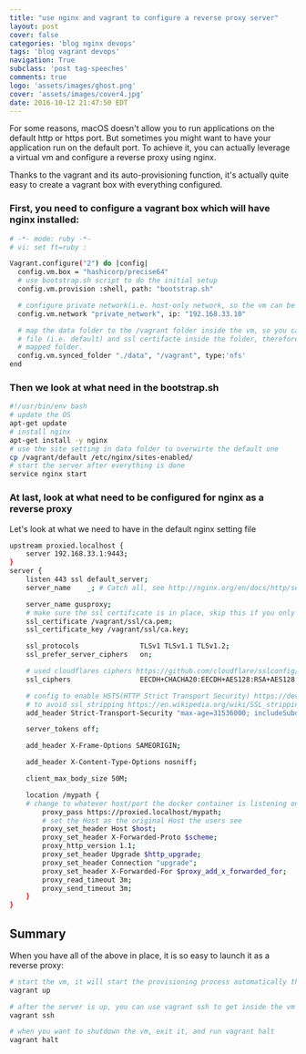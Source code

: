 ```yaml
---
title: "use nginx and vagrant to configure a reverse proxy server"
layout: post
cover: false
categories: 'blog nginx devops'
tags: 'blog vagrant devops'
navigation: True
subclass: 'post tag-speeches'
comments: true
logo: 'assets/images/ghost.png'
cover: 'assets/images/cover4.jpg'
date: 2016-10-12 21:47:50 EDT
---
```


For some reasons, macOS doesn't allow you to run applications on the default http or https port. But sometimes you might want to have your application run on the default port. To achieve it, you can actually leverage a virtual vm and configure a reverse proxy using nginx.

Thanks to the vagrant and its auto-provisioning function, it's actually quite easy to create a vagrant box with everything configured.

### First, you need to configure a vagrant box which will have nginx installed:

```bash
# -*- mode: ruby -*-
# vi: set ft=ruby :

Vagrant.configure("2") do |config|
  config.vm.box = "hashicorp/precise64"
  # use bootstrap.sh script to do the initial setup
  config.vm.provision :shell, path: "bootstrap.sh"

  # configure private network(i.e. host-only network, so the vm can be accessed using the specified ip)
  config.vm.network "private_network", ip: "192.168.33.10"

  # map the data folder to the /vagrant folder inside the vm, so you can place the nginx site setting 
  # file (i.e. default) and ssl certifacte inside the folder, therefore it can be accessed from the 
  # mapped folder.
  config.vm.synced_folder "./data", "/vagrant", type:'nfs'
end
```

### Then we look at what need in the bootstrap.sh

```bash
#!/usr/bin/env bash
# update the OS
apt-get update
# install nginx
apt-get install -y nginx
# use the site setting in data folder to overwirte the default one
cp /vagrant/default /etc/nginx/sites-enabled/
# start the server after everything is done
service nginx start
```

### At last, look at what need to be configured for nginx as a reverse proxy

Let's look at what we need to have in the default nginx setting file

```bash
upstream proxied.localhost {
    server 192.168.33.1:9443;
}
server {
    listen 443 ssl default_server;
    server_name    _; # Catch all, see http://nginx.org/en/docs/http/server_names.html

    server_name gusproxy;
    # make sure the ssl certificate is in place, skip this if you only run the proxy for http
    ssl_certificate /vagrant/ssl/ca.pem;
    ssl_certificate_key /vagrant/ssl/ca.key;

    ssl_protocols               TLSv1 TLSv1.1 TLSv1.2;
    ssl_prefer_server_ciphers   on;

    # used cloudflares ciphers https://github.com/cloudflare/sslconfig/blob/master/conf
    ssl_ciphers                 EECDH+CHACHA20:EECDH+AES128:RSA+AES128:EECDH+AES256:RSA+AES256:EECDH+3DES:RSA+3DES:!MD5;

    # config to enable HSTS(HTTP Strict Transport Security) https://developer.mozilla.org/en-US/docs/Security/HTTP_Strict_Transport_Security
    # to avoid ssl stripping https://en.wikipedia.org/wiki/SSL_stripping#SSL_stripping  
    add_header Strict-Transport-Security "max-age=31536000; includeSubdomains;";

    server_tokens off;

    add_header X-Frame-Options SAMEORIGIN;

    add_header X-Content-Type-Options nosniff;

    client_max_body_size 50M;

    location /mypath {
	# change to whatever host/port the docker container is listening on.
        proxy_pass https://proxied.localhost/mypath; 
        # set the Host as the original Host the users see
        proxy_set_header Host $host;
        proxy_set_header X-Forwarded-Proto $scheme;
        proxy_http_version 1.1;
        proxy_set_header Upgrade $http_upgrade;
        proxy_set_header Connection "upgrade";
        proxy_set_header X-Forwarded-For $proxy_add_x_forwarded_for;
        proxy_read_timeout 3m;
        proxy_send_timeout 3m;
    }
}
```

## Summary

When you have all of the above in place, it is so easy to launch it as a reverse proxy:

```bash
# start the vm, it will start the provisioning process automatically the first time, i.e. copy files, install nginx, etc.
vagrant up

# after the server is up, you can use vagrant ssh to get inside the vm
vagrant ssh

# when you want to shutdown the vm, exit it, and run vagrant halt
vagrant halt
```

